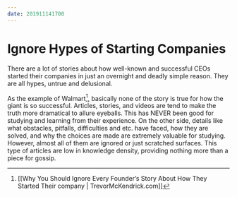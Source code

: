 ```yaml
---
date: 201911141700
---
```

# Ignore Hypes of Starting Companies

There are a lot of stories about how well-known and successful CEOs started their companies in just an overnight and deadly simple reason. They are all hypes, untrue and delusional.

As the example of Walmart[^18699533CF5B], basically none of the story is true for how the giant is so successful. Articles, stories, and videos are tend to make the truth more dramatical to allure eyeballs. This has NEVER been good for studying and learning from their experience. On the other side, details like what obstacles, pitfalls, difficulties and etc. have faced, how they are solved, and why the choices are made are extremely valuable for studying. However, almost all of them are ignored or just scratched surfaces. This type of articles are low in knowledge density, providing nothing more than a piece for gossip.


[^18699533CF5B]: [[Why You Should Ignore Every Founder’s Story About How They Started Their company | TrevorMcKendrick.com]]
